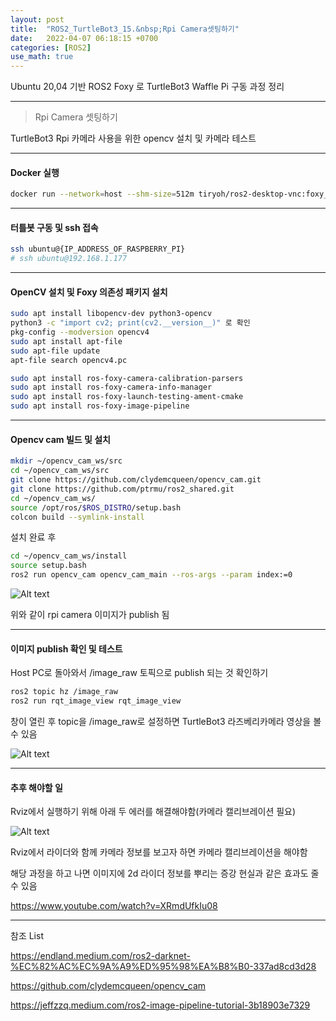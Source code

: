 ```yaml
---
layout: post
title:  "ROS2_TurtleBot3_15.&nbsp;Rpi Camera셋팅하기"
date:   2022-04-07 06:18:15 +0700
categories: [ROS2]
use_math: true
---
```


Ubuntu 20,04 기반 ROS2 Foxy 로 TurtleBot3 Waffle Pi 구동 과정 정리

---

> Rpi Camera 셋팅하기

TurtleBot3 Rpi 카메라 사용을 위한 opencv 설치 및 카메라 테스트


---

#### Docker 실행

``` bash
docker run --network=host --shm-size=512m tiryoh/ros2-desktop-vnc:foxy_turtlebot3_map
```

---

#### 터틀봇 구동 및 ssh 접속

``` bash
ssh ubuntu@{IP_ADDRESS_OF_RASPBERRY_PI}
# ssh ubuntu@192.168.1.177
```

---

#### OpenCV 설치 및 Foxy 의존성 패키지 설치

``` bash
sudo apt install libopencv-dev python3-opencv
python3 -c "import cv2; print(cv2.__version__)" 로 확인
pkg-config --modversion opencv4
sudo apt install apt-file
sudo apt-file update
apt-file search opencv4.pc

sudo apt install ros-foxy-camera-calibration-parsers
sudo apt install ros-foxy-camera-info-manager
sudo apt install ros-foxy-launch-testing-ament-cmake 
sudo apt install ros-foxy-image-pipeline
```
---

#### Opencv cam 빌드 및 설치

``` bash
mkdir ~/opencv_cam_ws/src
cd ~/opencv_cam_ws/src
git clone https://github.com/clydemcqueen/opencv_cam.git
git clone https://github.com/ptrmu/ros2_shared.git
cd ~/opencv_cam_ws/
source /opt/ros/$ROS_DISTRO/setup.bash
colcon build --symlink-install
```

설치 완료 후

``` bash
cd ~/opencv_cam_ws/install
source setup.bash
ros2 run opencv_cam opencv_cam_main --ros-args --param index:=0
```

![Alt text](http://leesangwon0114.github.io/static/img/ROS2/15.1.png)

위와 같이 rpi camera 이미지가 publish 됨

---

#### 이미지 publish 확인 및 테스트

Host PC로 돌아와서 /image_raw 토픽으로 publish 되는 것 확인하기

``` bash
ros2 topic hz /image_raw
ros2 run rqt_image_view rqt_image_view
```

창이 열린 후 topic을 /image_raw로 설정하면 TurtleBot3 라즈베리카메라 영상을 볼 수 있음

![Alt text](http://leesangwon0114.github.io/static/img/ROS2/15.2.png)


---

#### 추후 해야할 일

Rviz에서 실행하기 위해 아래 두 에러를 해결해야함(카메라 캘리브레이션 필요)

![Alt text](http://leesangwon0114.github.io/static/img/ROS2/15.3.png)

Rviz에서 라이더와 함께 카메라 정보를 보고자 하면 카메라 캘리브레이션을 해야함

해당 과정을 하고 나면 이미지에 2d 라이더 정보를 뿌리는 증강 현실과 같은 효과도 줄 수 있음

https://www.youtube.com/watch?v=XRmdUfkIu08


---

참조 List

https://endland.medium.com/ros2-darknet-%EC%82%AC%EC%9A%A9%ED%95%98%EA%B8%B0-337ad8cd3d28

https://github.com/clydemcqueen/opencv_cam

https://jeffzzq.medium.com/ros2-image-pipeline-tutorial-3b18903e7329

